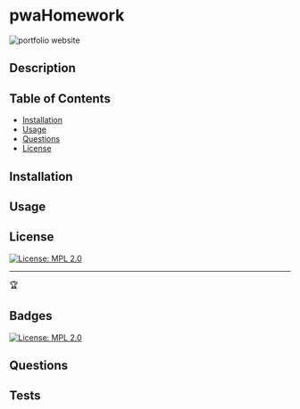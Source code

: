# pwaHomework 
<img style="text-align: center" src="./assets/images/PORT.jpg" alt="portfolio website" style="width:100%;height:100%"/>
</a>
<br />

## Description



## Table of Contents

- [Installation](#installation)
- [Usage](#usage)
- [Questions](#Questions)
- [License](#license)

## Installation



## Usage

  

## License

[![License: MPL 2.0](https://img.shields.io/badge/License-MPL_2.0-brightgreen.svg)](https://opensource.org/licenses/MPL-2.0)

---

🏆

## Badges

[![License: MPL 2.0](https://img.shields.io/badge/License-MPL_2.0-brightgreen.svg)](https://opensource.org/licenses/MPL-2.0)


## Questions





## Tests
